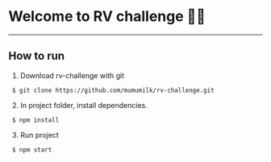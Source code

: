 # Welcome to RV challenge 👨‍💻

----
## How to run
1. Download rv-challenge with git

``` $ git clone https://github.com/mumumilk/rv-challenge.git```

2. In project folder, install dependencies.

``` $ npm install```

3. Run project

``` $ npm start```

